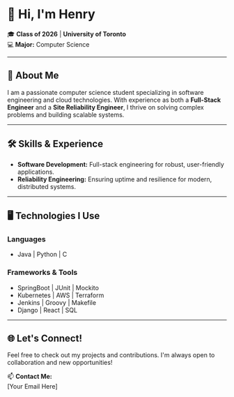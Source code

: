 # 👋 Hi, I'm Henry

🎓 **Class of 2026** | **University of Toronto**  
💻 **Major:** Computer Science  

---

## 🌟 About Me  
I am a passionate computer science student specializing in software engineering and cloud technologies. With experience as both a **Full-Stack Engineer** and a **Site Reliability Engineer**, I thrive on solving complex problems and building scalable systems.

---

## 🛠️ Skills & Experience  
- **Software Development:** Full-stack engineering for robust, user-friendly applications.  
- **Reliability Engineering:** Ensuring uptime and resilience for modern, distributed systems.  

---

## 🖥️ Technologies I Use  
### **Languages**  
- Java | Python | C  

### **Frameworks & Tools**  
- SpringBoot | JUnit | Mockito  
- Kubernetes | AWS | Terraform  
- Jenkins | Groovy | Makefile
- Django | React | SQL

---

## 🌐 Let's Connect!  
Feel free to check out my projects and contributions. I'm always open to collaboration and new opportunities!

📫 **Contact Me:**  
[Your Email Here]
